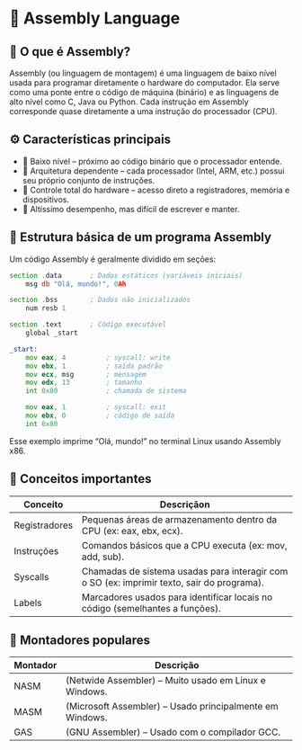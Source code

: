 # 🧠 Assembly Language

## 📘 O que é Assembly?

Assembly (ou linguagem de montagem) é uma linguagem de baixo nível usada para programar diretamente o hardware do computador. Ela serve como uma ponte entre o código de máquina (binário) e as linguagens de alto nível como C, Java ou Python.
Cada instrução em Assembly corresponde quase diretamente a uma instrução do processador (CPU).

## ⚙️ Características principais

* 🔹 Baixo nível – próximo ao código binário que o processador entende.
* 🔹 Arquitetura dependente – cada processador (Intel, ARM, etc.) possui seu próprio conjunto de instruções.
* 🔹 Controle total do hardware – acesso direto a registradores, memória e dispositivos.
* 🔹 Altíssimo desempenho, mas difícil de escrever e manter.

## 🧩 Estrutura básica de um programa Assembly

Um código Assembly é geralmente dividido em seções:

```asm
section .data       ; Dados estáticos (variáveis iniciais)
    msg db "Olá, mundo!", 0Ah

section .bss        ; Dados não inicializados
    num resb 1

section .text       ; Código executável
    global _start

_start:
    mov eax, 4          ; syscall: write
    mov ebx, 1          ; saída padrão
    mov ecx, msg        ; mensagem
    mov edx, 13         ; tamanho
    int 0x80            ; chamada de sistema

    mov eax, 1          ; syscall: exit
    mov ebx, 0          ; código de saída
    int 0x80

```

Esse exemplo imprime “Olá, mundo!” no terminal Linux usando Assembly x86.

## 🧮 Conceitos importantes

| Conceito | Descriçãon |
|----------|------------|
| Registradores |	Pequenas áreas de armazenamento dentro da CPU (ex: eax, ebx, ecx). |
|Instruções|	Comandos básicos que a CPU executa (ex: mov, add, sub).|
|Syscalls|	Chamadas de sistema usadas para interagir com o SO (ex: imprimir texto, sair do programa).|
|Labels|	Marcadores usados para identificar locais no código (semelhantes a funções).|

## 🧰 Montadores populares

|Montador|	Descrição|
|--------|-----------|
|NASM	|(Netwide Assembler) – Muito usado em Linux e Windows.|
|MASM	|(Microsoft Assembler) – Usado principalmente em Windows.|
|GAS	|(GNU Assembler) – Usado com o compilador GCC.|


